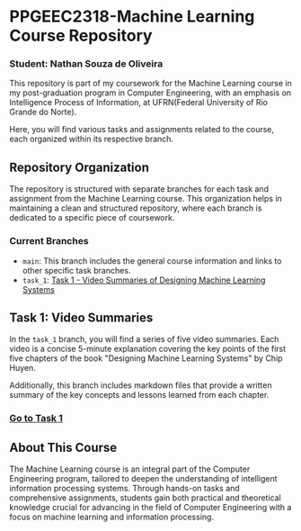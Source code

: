 # PPGEEC2318-Machine Learning Course Repository

### Student: Nathan Souza de Oliveira

This repository is part of my coursework for the Machine Learning course in my post-graduation program in Computer Engineering, with an emphasis on Intelligence Process of Information, at UFRN(Federal University of Rio Grande do Norte). 

Here, you will find various tasks and assignments related to the course, each organized within its respective branch.

## Repository Organization

The repository is structured with separate branches for each task and assignment from the Machine Learning course. This organization helps in maintaining a clean and structured repository, where each branch is dedicated to a specific piece of coursework.

### Current Branches
- `main`: This branch includes the general course information and links to other specific task branches.
- `task_1`: [Task 1 - Video Summaries of Designing Machine Learning Systems](https://github.com/username/repository/tree/task_1)

## Task 1: Video Summaries

In the `task_1` branch, you will find a series of five video summaries. Each video is a concise 5-minute explanation covering the key points of the first five chapters of the book "Designing Machine Learning Systems" by Chip Huyen. 

Additionally, this branch includes markdown files that provide a written summary of the key concepts and lessons learned from each chapter.

### [Go to Task 1](https://github.com/username/repository/tree/task_1)

## About This Course

The Machine Learning course is an integral part of the Computer Engineering program, tailored to deepen the understanding of intelligent information processing systems. Through hands-on tasks and comprehensive assignments, students gain both practical and theoretical knowledge crucial for advancing in the field of Computer Engineering with a focus on machine learning and information processing.




